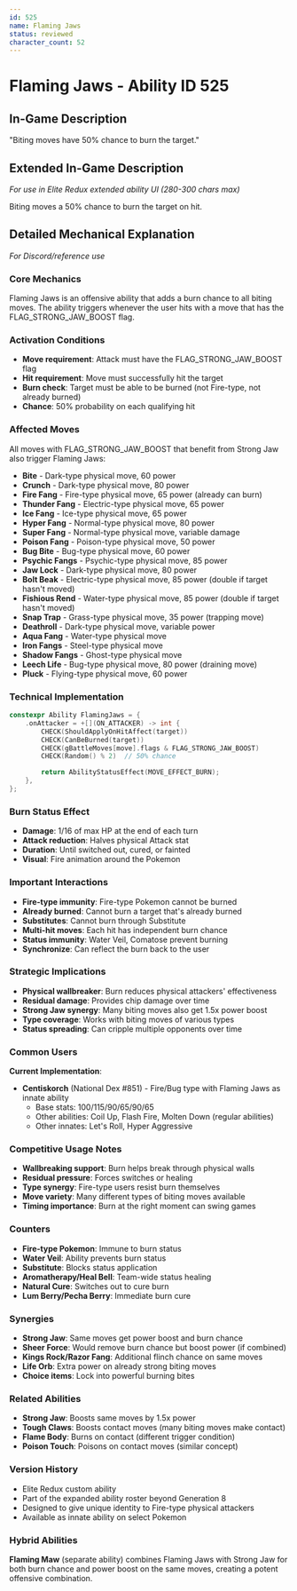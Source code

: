 ```yaml
---
id: 525
name: Flaming Jaws
status: reviewed
character_count: 52
---
```


# Flaming Jaws - Ability ID 525

## In-Game Description
"Biting moves have 50% chance to burn the target."

## Extended In-Game Description
*For use in Elite Redux extended ability UI (280-300 chars max)*

Biting moves a 50% chance to burn the target on hit. 

## Detailed Mechanical Explanation
*For Discord/reference use*

### Core Mechanics
Flaming Jaws is an offensive ability that adds a burn chance to all biting moves. The ability triggers whenever the user hits with a move that has the FLAG_STRONG_JAW_BOOST flag.

### Activation Conditions
- **Move requirement**: Attack must have the FLAG_STRONG_JAW_BOOST flag
- **Hit requirement**: Move must successfully hit the target
- **Burn check**: Target must be able to be burned (not Fire-type, not already burned)
- **Chance**: 50% probability on each qualifying hit

### Affected Moves
All moves with FLAG_STRONG_JAW_BOOST that benefit from Strong Jaw also trigger Flaming Jaws:
- **Bite** - Dark-type physical move, 60 power
- **Crunch** - Dark-type physical move, 80 power
- **Fire Fang** - Fire-type physical move, 65 power (already can burn)
- **Thunder Fang** - Electric-type physical move, 65 power
- **Ice Fang** - Ice-type physical move, 65 power
- **Hyper Fang** - Normal-type physical move, 80 power
- **Super Fang** - Normal-type physical move, variable damage
- **Poison Fang** - Poison-type physical move, 50 power
- **Bug Bite** - Bug-type physical move, 60 power
- **Psychic Fangs** - Psychic-type physical move, 85 power
- **Jaw Lock** - Dark-type physical move, 80 power
- **Bolt Beak** - Electric-type physical move, 85 power (double if target hasn't moved)
- **Fishious Rend** - Water-type physical move, 85 power (double if target hasn't moved)
- **Snap Trap** - Grass-type physical move, 35 power (trapping move)
- **Deathroll** - Dark-type physical move, variable power
- **Aqua Fang** - Water-type physical move
- **Iron Fangs** - Steel-type physical move
- **Shadow Fangs** - Ghost-type physical move
- **Leech Life** - Bug-type physical move, 80 power (draining move)
- **Pluck** - Flying-type physical move, 60 power

### Technical Implementation
```c
constexpr Ability FlamingJaws = {
    .onAttacker = +[](ON_ATTACKER) -> int {
        CHECK(ShouldApplyOnHitAffect(target))
        CHECK(CanBeBurned(target))
        CHECK(gBattleMoves[move].flags & FLAG_STRONG_JAW_BOOST)
        CHECK(Random() % 2)  // 50% chance

        return AbilityStatusEffect(MOVE_EFFECT_BURN);
    },
};
```

### Burn Status Effect
- **Damage**: 1/16 of max HP at the end of each turn
- **Attack reduction**: Halves physical Attack stat
- **Duration**: Until switched out, cured, or fainted
- **Visual**: Fire animation around the Pokemon

### Important Interactions
- **Fire-type immunity**: Fire-type Pokemon cannot be burned
- **Already burned**: Cannot burn a target that's already burned
- **Substitutes**: Cannot burn through Substitute
- **Multi-hit moves**: Each hit has independent burn chance
- **Status immunity**: Water Veil, Comatose prevent burning
- **Synchronize**: Can reflect the burn back to the user

### Strategic Implications
- **Physical wallbreaker**: Burn reduces physical attackers' effectiveness
- **Residual damage**: Provides chip damage over time
- **Strong Jaw synergy**: Many biting moves also get 1.5x power boost
- **Type coverage**: Works with biting moves of various types
- **Status spreading**: Can cripple multiple opponents over time

### Common Users
**Current Implementation**: 
- **Centiskorch** (National Dex #851) - Fire/Bug type with Flaming Jaws as innate ability
  - Base stats: 100/115/90/65/90/65
  - Other abilities: Coil Up, Flash Fire, Molten Down (regular abilities)
  - Other innates: Let's Roll, Hyper Aggressive

### Competitive Usage Notes
- **Wallbreaking support**: Burn helps break through physical walls
- **Residual pressure**: Forces switches or healing
- **Type synergy**: Fire-type users resist burn themselves
- **Move variety**: Many different types of biting moves available
- **Timing importance**: Burn at the right moment can swing games

### Counters
- **Fire-type Pokemon**: Immune to burn status
- **Water Veil**: Ability prevents burn status
- **Substitute**: Blocks status application
- **Aromatherapy/Heal Bell**: Team-wide status healing
- **Natural Cure**: Switches out to cure burn
- **Lum Berry/Pecha Berry**: Immediate burn cure

### Synergies
- **Strong Jaw**: Same moves get power boost and burn chance
- **Sheer Force**: Would remove burn chance but boost power (if combined)
- **Kings Rock/Razor Fang**: Additional flinch chance on same moves
- **Life Orb**: Extra power on already strong biting moves
- **Choice items**: Lock into powerful burning bites

### Related Abilities
- **Strong Jaw**: Boosts same moves by 1.5x power
- **Tough Claws**: Boosts contact moves (many biting moves make contact)
- **Flame Body**: Burns on contact (different trigger condition)
- **Poison Touch**: Poisons on contact moves (similar concept)

### Version History
- Elite Redux custom ability
- Part of the expanded ability roster beyond Generation 8
- Designed to give unique identity to Fire-type physical attackers
- Available as innate ability on select Pokemon

### Hybrid Abilities
**Flaming Maw** (separate ability) combines Flaming Jaws with Strong Jaw for both burn chance and power boost on the same moves, creating a potent offensive combination.